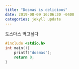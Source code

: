 ```yaml
---
title: "Dosmas is delicious"
date: 2019-08-09 16:06:30 -0400
categories: jekyll update
---
```

도스마스 먹고싶다

``` c
#include <stdio.h>
int main(){
    printf("dosmas");
    return 0;
}
```
